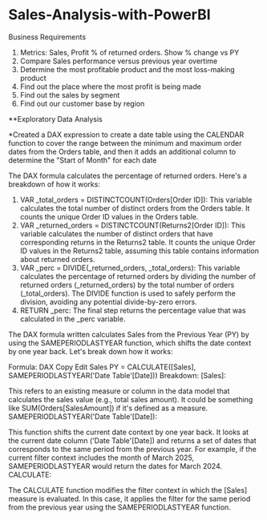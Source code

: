 # Sales-Analysis-with-PowerBI

Business Requirements
1.	Metrics: Sales, Profit % of returned orders. Show % change vs PY
2.	Compare Sales performance versus previous year overtime 
3.	Determine the most profitable product and the most loss-making product
4.	Find out the place where the most profit is being made
5.	Find out the sales by segment
6.	Find out our customer base by region


**Exploratory Data Analysis

*Created a DAX expression to create a date table using the CALENDAR function to cover the range between the minimum and maximum order dates from the Orders table, and then it adds an additional column to determine the "Start of Month" for each date

The DAX formula  calculates the percentage of returned orders. Here's a breakdown of how it works:
1.	VAR _total_orders = DISTINCTCOUNT(Orders[Order ID]):
This variable calculates the total number of distinct orders from the Orders table. It counts the unique Order ID values in the Orders table.
2.	VAR _returned_orders = DISTINCTCOUNT(Returns2[Order ID]):
This variable calculates the number of distinct orders that have corresponding returns in the Returns2 table. It counts the unique Order ID values in the Returns2 table, assuming this table contains information about returned orders.
3.	VAR _perc = DIVIDE(_returned_orders, _total_orders):
This variable calculates the percentage of returned orders by dividing the number of returned orders (_returned_orders) by the total number of orders (_total_orders). The DIVIDE function is used to safely perform the division, avoiding any potential divide-by-zero errors.
4.	RETURN _perc:
The final step returns the percentage value that was calculated in the _perc variable.


The DAX formula written calculates Sales from the Previous Year (PY) by using the SAMEPERIODLASTYEAR function, which shifts the date context by one year back. Let's break down how it works:

Formula:
DAX
Copy
Edit
Sales PY = CALCULATE([Sales], SAMEPERIODLASTYEAR('Date Table'[Date]))
Breakdown:
[Sales]:

This refers to an existing measure or column in the data model that calculates the sales value (e.g., total sales amount). It could be something like SUM(Orders[SalesAmount]) if it's defined as a measure.
SAMEPERIODLASTYEAR('Date Table'[Date]):

This function shifts the current date context by one year back. It looks at the current date column ('Date Table'[Date]) and returns a set of dates that corresponds to the same period from the previous year.
For example, if the current filter context includes the month of March 2025, SAMEPERIODLASTYEAR would return the dates for March 2024.
CALCULATE:

The CALCULATE function modifies the filter context in which the [Sales] measure is evaluated. In this case, it applies the filter for the same period from the previous year using the SAMEPERIODLASTYEAR function.

